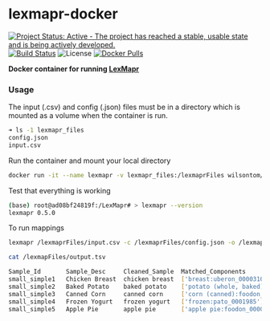 # lexmapr-docker

[![Project Status: Active - The project has reached a stable, usable state and is being actively developed.](http://www.repostatus.org/badges/0.1.0/active.svg)](http://www.repostatus.org/#active) [![Build Status](https://travis-ci.org/wilsontom/lexmapr-docker.svg?branch=master)](https://travis-ci.org/wilsontom/lexmapr-docker)
 ![License](https://img.shields.io/badge/license-GNU%20GPL%20v3.0-blue.svg "GNU GPL v3.0") [![Docker Pulls](https://img.shields.io/docker/pulls/wilsontom/lexmapr-docker.svg)](https://hub.docker.com/r/wilsontom/lexmapr-docker)


**Docker container for running [LexMapr](https://github.com/Public-Health-Bioinformatics/LexMapr)**

### Usage

The input (.csv) and config (.json) files must be in a directory which is mounted as a volume when the container is run.

```sh
➜ ls -1 lexmapr_files
config.json
input.csv
```

Run the container and mount your local directory

```sh
docker run -it --name lexmapr -v lexmapr_files:/lexmaprFiles wilsontom/lexmapr-docker /bin/bash
```

Test that everything is working

```sh
(base) root@ad08bf24819f:/LexMapr# > lexmapr --version
lexmapr 0.5.0
```

To run mappings

```sh
lexmapr /lexmaprFiles/input.csv -c /lexmaprFiles/config.json -o /lexmaprFiles/output.tsv

cat /lexmapFiles/output.tsv

Sample_Id       Sample_Desc     Cleaned_Sample  Matched_Components
small_simple1   Chicken Breast  chicken breast  ['breast:uberon_0000310']
small_simple2   Baked Potato    baked potato    ['potato (whole, baked):foodon_03302196']
small_simple3   Canned Corn     canned corn     ['corn (canned):foodon_03302665']
small_simple4   Frozen Yogurt   frozen yogurt   ['frozen:pato_0001985']
small_simple5   Apple Pie       apple pie       ['apple pie:foodon_00002475']
```